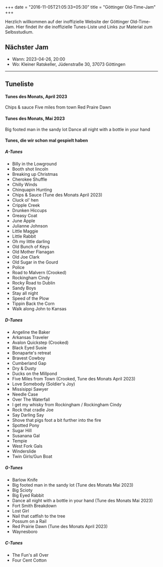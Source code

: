 +++
date = "2016-11-05T21:05:33+05:30"
title = "Göttinger Old-Time-Jam"
+++

Herzlich willkommen auf der inoffizielle Website der Göttinger Old-Time-Jam. Hier findet ihr die inoffizielle Tunes-Liste und Links zur Material zum Selbsstudium.

## Nächster Jam

* Wann: 2023-04-26, 20:00
* Wo: Kleiner Ratskeller, Jüdenstraße 30, 37073 Göttingen

----

## Tuneliste

#### Tunes des Monats, April 2023
Chips & sauce
Five miles from town
Red Praire Dawn

#### Tunes des Monats, Mai 2023
Big footed man in the sandy lot
Dance all night with a bottle in your hand

#### Tunes, die wir schon mal gespielt haben

##### A-Tunes
* Billy in the Lowground
* Booth shot lincoln
* Breaking up Christmas
* Cherokee Shuffle
* Chilly Winds
* Chinquapin Hunting
* Chips & Sauce (Tune des Monats April 2023)
* Cluck ol' hen
* Cripple Creek
* Drunken Hiccups
* Greasy Coat
* June Apple
* Julianne Johnson
* Little Maggie
* Little Rabbit
* Oh my little darling
* Old Bunch of Keys
* Old Mother Flanagan
* Old Joe Clark
* Old Sugar in the Gourd
* Police
* Road to Malvern (Crooked)
* Rockingham Cindy 
* Rocky Road to Dublin
* Sandy Boys
* Stay all night
* Speed of the Plow
* Tippin Back the Corn
* Walk along John to Kansas

##### D-Tunes
* Angeline the Baker
* Arkansas Traveler
* Avalon Quickstep (Crooked)
* Black Eyed Susie
* Bonaparte's retreat
* Bravest Cowboy
* Cumberland Gap
* Dry & Dusty
* Ducks on the Millpond
* Five Miles from Town (Crooked, Tune des Monats April 2023)
* Love Somebody (Soldier's Joy)
* Missisippi Sawyer
* Needle Case
* Over The Waterfall
* I get my whisky from Rockingham / Rockingham Cindy 
* Rock that cradle Joe
* Say Darling Say
* Shove that pigs foot a bit further into the fire
* Spotted Pony
* Sugar Hill
* Susanana Gal
* Tempie
* West Fork Gals
* Winderslide
* Twin Girls/Gun Boat

##### G-Tunes
* Barlow Knife
* Big footed man in the sandy lot (Tune des Monats Mai 2023)
* Big Scioty
* Big Eyed Rabbit
* Dance all night with a bottle in your hand (Tune des Monats Mai 2023)
* Fort Smith Breakdown
* Lost Girl
* Nail that catfish to the tree
* Possum on a Rail
* Red Prairie Dawn (Tune des Monats April 2023)
* Waynesboro

##### C-Tunes
* The Fun's all Over
* Four Cent Cotton